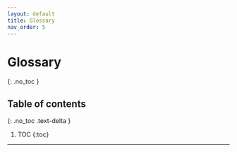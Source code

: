 ```yaml
---
layout: default
title: Glossary
nav_order: 5
---
```


# Glossary
{: .no_toc }

## Table of contents
{: .no_toc .text-delta }

1. TOC
{:toc}

---